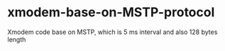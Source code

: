 xmodem-base-on-MSTP-protocol
============================

Xmodem code base on MSTP, which is 5 ms interval and also 128 bytes length
